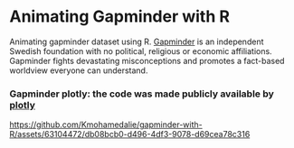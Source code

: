 # Animating Gapminder with R
Animating gapminder dataset using R. [Gapminder](https://www.gapminder.org/) is an independent Swedish foundation with no political, religious or economic affiliations. Gapminder fights devastating misconceptions and promotes a fact-based worldview everyone can understand.

### **Gapminder plotly:** the code was made publicly available by [plotly](plotly.org) 
https://github.com/Kmohamedalie/gapminder-with-R/assets/63104472/db08bcb0-d496-4df3-9078-d69cea78c316
